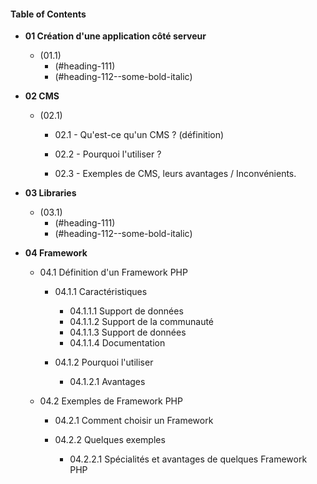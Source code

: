[TOC levels=1-3]: # "#### Table of Contents"
#### Table of Contents
- **01 Création d'une application côté serveur**
    - (01.1)
        - (#heading-111)
        - (#heading-112--some-bold-italic)
        
        
- **02 CMS**
    - (02.1)
        - 02.1 - Qu'est-ce qu'un CMS ? (définition)
        
        - 02.2 - Pourquoi l'utiliser ?
        
        - 02.3 - Exemples de CMS, leurs avantages / Inconvénients.
      
        
        
      
        
 - **03 Libraries**
    - (03.1)
        - (#heading-111)
        - (#heading-112--some-bold-italic)
        
        
 - **04 Framework**
 
 
    - 04.1 Définition d'un Framework PHP
    
        - 04.1.1 Caractéristiques 
        
            - 04.1.1.1 Support de données      
            - 04.1.1.2 Support de la communauté          
            - 04.1.1.3 Support de données   
            - 04.1.1.4 Documentation
              
        - 04.1.2 Pourquoi l'utiliser 
        
            - 04.1.2.1 Avantages
            
            
     - 04.2 Exemples de Framework PHP

         - 04.2.1 Comment choisir un Framework
        
        
         - 04.2.2 Quelques exemples 
         
            - 04.2.2.1 Spécialités et avantages de quelques Framework PHP
         
           
    
        
        
        
  
